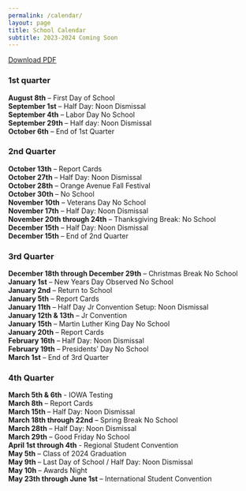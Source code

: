 ```yaml
---
permalink: /calendar/
layout: page
title: School Calendar
subtitle: 2023-2024 Coming Soon
---
```

<a href="/assets/pdfs/school/2023-2024_Tentative_Calendar.pdf">Download PDF</a>
### 1st quarter
**August 8th** – First Day of School<br />
**September 1st** – Half Day: Noon Dismissal<br />
**September 4th** – Labor Day No School<br />
**September 29th** – Half day: Noon Dismissal<br />
**October 6th** – End of 1st Quarter<br />
### 2nd Quarter
**October 13th** – Report Cards<br />
**October 27th** – Half Day: Noon Dismissal<br />
**October 28th** – Orange Avenue Fall Festival<br />
**October 30th** – No School<br />
**November 10th** – Veterans Day No School<br />
**November 17th** – Half Day: Noon Dismissal<br />
**November 20th through 24th** – Thanksgiving Break: No School<br />
**December 15th** – Half Day: Noon Dismissal<br />
**December 15th** – End of 2nd Quarter<br />
### 3rd Quarter
**December 18th through December 29th** – Christmas Break No School<br />
**January 1st** – New Years Day Observed No School<br />
**January 2nd** – Return to School<br />
**January 5th** – Report Cards<br />
**January 11th** – Half Day Jr Convention Setup: Noon Dismissal<br />
**January 12th & 13th** – Jr Convention<br />
**January 15th** – Martin Luther King Day No School<br />
**January 20th** – Report Cards<br />
**February 16th** – Half Day: Noon Dismissal<br />
**February 19th** – Presidents’ Day No School<br />
**March 1st** – End of 3rd Quarter<br />
### 4th Quarter
**March 5th & 6th** - IOWA Testing<br />
**March 8th** – Report Cards<br />
**March 15th** – Half Day: Noon Dismissal<br />
**March 18th through 22nd** – Spring Break No School<br />
**March 28th** – Half Day: Noon Dismissal<br />
**March 29th** – Good Friday No School<br />
**April 1st through 4th** - Regional Student Convention<br />
**May 5th** – Class of 2024 Graduation<br />
**May 9th** – Last Day of School / Half Day: Noon Dismissal<br />
**May 10h** – Awards Night<br />
**May 23th through June 1st** – International Student Convention <br />

